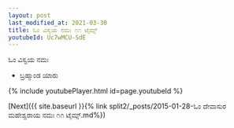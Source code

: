 ```yaml
---
layout: post
last_modified_at: 2021-03-30
title: ಓಂ ವಿಸ್ವಯ ನಮಃ ೧೧ ಟೈಮ್ಸ್
youtubeId: Uc7wMCU-SdE
---
```

 
 
 ಓಂ ವಿಸ್ವಯ ನಮಃ  
 
 -  ಬ್ರಹ್ಮಾಂಡ ಯಾರು 
 
  
 
  
 
 
 
 
 
 


{% include youtubePlayer.html id=page.youtubeId %}
 
[Next]({{ site.baseurl }}{% link  split2/_posts/2015-01-28-ಓಂ ದೇವಾಸುರ ಮಹೇಶ್ವರಾಯ ನಮಃ ೧೧ ಟೈಮ್ಸ್.md%})
 
